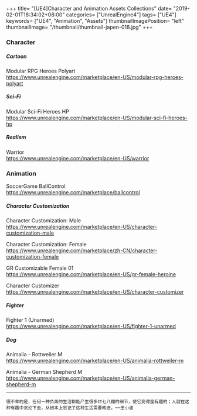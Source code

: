 +++
title= "[UE4]Character and Animation Assets Collections"
date= "2019-02-01T18:34:02+08:00"
categories= ["UnrealEngine4"]
tags= ["UE4"]
keywords= ["UE4", "Animation", "Assets"]
thumbnailImagePosition= "left"
thumbnailImage= "/thumbnail/thumbnail-japen-018.jpg"
+++

### Character
<!--more-->

##### Cartoon

Modular RPG Heroes Polyart  
https://www.unrealengine.com/marketplace/en-US/modular-rpg-heroes-polyart

##### Sci-Fi

Modular Sci-Fi Heroes HP  
https://www.unrealengine.com/marketplace/en-US/modular-sci-fi-heroes-hp

##### Realism

Warrior  
https://www.unrealengine.com/marketplace/en-US/warrior

### Animation

SoccerGame BallControl  
https://www.unrealengine.com/marketplace/ballcontrol

##### Character Customization

Character Customization: Male  
https://www.unrealengine.com/marketplace/en-US/character-customization-male

Character Customization: Female  
https://www.unrealengine.com/marketplace/zh-CN/character-customization-female

GR Customizable Female 01  
https://www.unrealengine.com/marketplace/en-US/gr-female-heroine

Character Customizer  
https://www.unrealengine.com/marketplace/en-US/character-customizer

##### Fighter

Fighter 1 (Unarmed)  
https://www.unrealengine.com/marketplace/en-US/fighter-1-unarmed

##### Dog

Animalia - Rottweiler M  
https://www.unrealengine.com/marketplace/en-US/animalia-rottweiler-m

Animalia - German Shepherd M  
https://www.unrealengine.com/marketplace/en-US/animalia-german-shepherd-m

***
`很不幸的是，任何一种负面的生活都能产生很多烂七八糟的细节，使它变得蛮有趣的；人就在这种有趣中沉沦下去，从根本上忘记了这种生活需要改进。──王小波`

